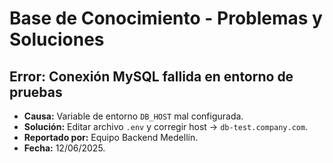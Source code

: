 # Base de Conocimiento - Problemas y Soluciones

## Error: Conexión MySQL fallida en entorno de pruebas
- **Causa:** Variable de entorno `DB_HOST` mal configurada.
- **Solución:** Editar archivo `.env` y corregir host → `db-test.company.com`.
- **Reportado por:** Equipo Backend Medellín.
- **Fecha:** 12/06/2025.
